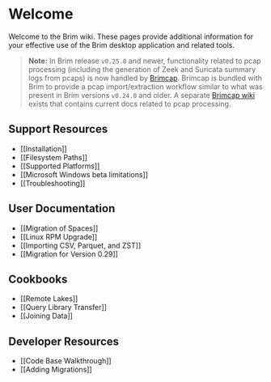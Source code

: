 # Welcome

Welcome to the Brim wiki. These pages provide additional information for your
effective use of the Brim desktop application and related tools.

> **Note:** In Brim release `v0.25.0` and newer, functionality related to
> pcap processing (including the generation of Zeek and Suricata summary logs
> from pcaps) is now handled by [Brimcap](https://github.com/brimdata/brimcap).
> Brimcap is bundled with Brim to provide a pcap import/extraction workflow
> similar to what was present in Brim versions `v0.24.0` and older. A separate
> [Brimcap wiki](https://github.com/brimdata/brimcap/wiki) exists that contains
> current docs related to pcap processing.

## Support Resources

- [[Installation]]
- [[Filesystem Paths]]
- [[Supported Platforms]]
- [[Microsoft Windows beta limitations]]
- [[Troubleshooting]]

## User Documentation

- [[Migration of Spaces]]
- [[Linux RPM Upgrade]]
- [[Importing CSV, Parquet, and ZST]]
- [[Migration for Version 0.29]]

## Cookbooks

- [[Remote Lakes]]
- [[Query Library Transfer]]
- [[Joining Data]]

## Developer Resources

- [[Code Base Walkthrough]]
- [[Adding Migrations]]
